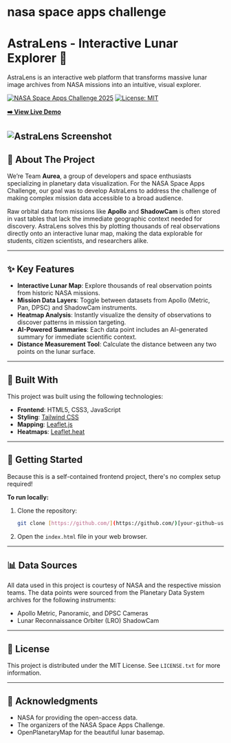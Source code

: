 # nasa space apps challenge
# AstraLens - Interactive Lunar Explorer 🚀

AstraLens is an interactive web platform that transforms massive lunar image archives from NASA missions into an intuitive, visual explorer.

[![NASA Space Apps Challenge 2025](https://img.shields.io/badge/NASA_Space_Apps-2025-blue)](https://www.spaceappschallenge.org/)
[![License: MIT](https://img.shields.io/badge/License-MIT-yellow.svg)](https://opensource.org/licenses/MIT)

**[➡️ View Live Demo](https://[your-github-username].github.io/[your-repo-name]/index.html)**

![AstraLens Screenshot]([link-to-your-screenshot.png])
---

## 📖 About The Project

We’re Team **Aurea**, a group of developers and space enthusiasts specializing in planetary data visualization. For the NASA Space Apps Challenge, our goal was to develop AstraLens to address the challenge of making complex mission data accessible to a broad audience.

Raw orbital data from missions like **Apollo** and **ShadowCam** is often stored in vast tables that lack the immediate geographic context needed for discovery. AstraLens solves this by plotting thousands of real observations directly onto an interactive lunar map, making the data explorable for students, citizen scientists, and researchers alike.

---

## ✨ Key Features

* **Interactive Lunar Map**: Explore thousands of real observation points from historic NASA missions.
* **Mission Data Layers**: Toggle between datasets from Apollo (Metric, Pan, DPSC) and ShadowCam instruments.
* **Heatmap Analysis**: Instantly visualize the density of observations to discover patterns in mission targeting.
* **AI-Powered Summaries**: Each data point includes an AI-generated summary for immediate scientific context.
* **Distance Measurement Tool**: Calculate the distance between any two points on the lunar surface.

---

## 🔧 Built With

This project was built using the following technologies:

* **Frontend**: HTML5, CSS3, JavaScript
* **Styling**: [Tailwind CSS](https://tailwindcss.com/)
* **Mapping**: [Leaflet.js](https://leafletjs.com/)
* **Heatmaps**: [Leaflet.heat](https://github.com/Leaflet/Leaflet.heat)

---

## 🏁 Getting Started

Because this is a self-contained frontend project, there's no complex setup required!

**To run locally:**
1.  Clone the repository:
    ```sh
    git clone [https://github.com/](https://github.com/)[your-github-username]/[your-repo-name].git
    ```
2.  Open the `index.html` file in your web browser.

---

## 📊 Data Sources

All data used in this project is courtesy of NASA and the respective mission teams. The data points were sourced from the Planetary Data System archives for the following instruments:
* Apollo Metric, Panoramic, and DPSC Cameras
* Lunar Reconnaissance Orbiter (LRO) ShadowCam

---

## 📄 License

This project is distributed under the MIT License. See `LICENSE.txt` for more information.

---

## 🙏 Acknowledgments

* NASA for providing the open-access data.
* The organizers of the NASA Space Apps Challenge.
* OpenPlanetaryMap for the beautiful lunar basemap.
